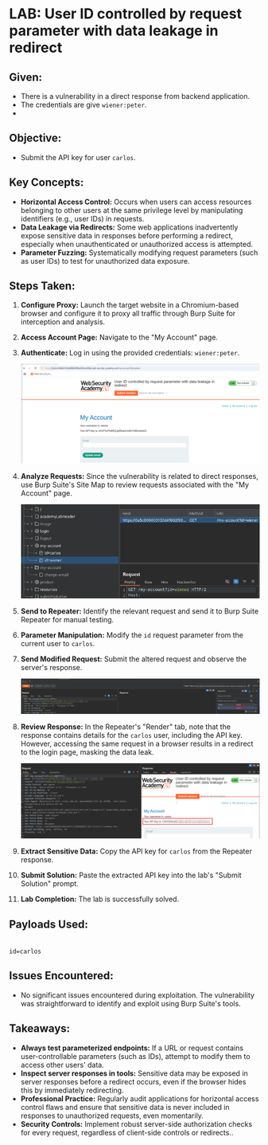 # LAB: User ID controlled by request parameter with data leakage in redirect

## Given:

- There is a vulnerability in a direct response from backend application.
- The credentials are give `wiener:peter`.
- 
## Objective:

- Submit the API key for user `carlos`.

## Key Concepts:

- **Horizontal Access Control:** Occurs when users can access resources belonging to other users at the same privilege level by manipulating identifiers (e.g., user IDs) in requests.
- **Data Leakage via Redirects:** Some web applications inadvertently expose sensitive data in responses before performing a redirect, especially when unauthenticated or unauthorized access is attempted.
- **Parameter Fuzzing:** Systematically modifying request parameters (such as user IDs) to test for unauthorized data exposure.

## Steps Taken:

1. **Configure Proxy:** Launch the target website in a Chromium-based browser and configure it to proxy all traffic through Burp Suite for interception and analysis.
2. **Access Account Page:** Navigate to the "My Account" page.
3. **Authenticate:** Log in using the provided credentials: `wiener:peter`.

   ![](./Images/my%20account%20page.png)

4. **Analyze Requests:** Since the vulnerability is related to direct responses, use Burp Suite's Site Map to review requests associated with the "My Account" page.

   ![](./Images/my%20account%20page%20request%20in%20burp%20Site%20map.png)

5. **Send to Repeater:** Identify the relevant request and send it to Burp Suite Repeater for manual testing.
6. **Parameter Manipulation:** Modify the `id` request parameter from the current user to `carlos`.
7. **Send Modified Request:** Submit the altered request and observe the server's response.

   ![](./Images/alter%20request%20in%20repeater.png)

8. **Review Response:** In the Repeater's "Render" tab, note that the response contains details for the `carlos` user, including the API key. However, accessing the same request in a browser results in a redirect to the login page, masking the data leak.

   ![](./Images/API%20key%20for%20carlos.png)

9. **Extract Sensitive Data:** Copy the API key for `carlos` from the Repeater response.
10. **Submit Solution:** Paste the extracted API key into the lab's "Submit Solution" prompt.
11. **Lab Completion:** The lab is successfully solved.

## Payloads Used:

```http

id=carlos
```

## Issues Encountered:

- No significant issues encountered during exploitation. The vulnerability was straightforward to identify and exploit using Burp Suite's tools.

## Takeaways:

- **Always test parameterized endpoints:** If a URL or request contains user-controllable parameters (such as IDs), attempt to modify them to access other users' data.
- **Inspect server responses in tools:** Sensitive data may be exposed in server responses before a redirect occurs, even if the browser hides this by immediately redirecting.
- **Professional Practice:** Regularly audit applications for horizontal access control flaws and ensure that sensitive data is never included in responses to unauthorized requests, even momentarily.
- **Security Controls:** Implement robust server-side authorization checks for every request, regardless of client-side controls or redirects..